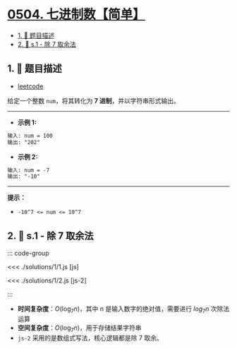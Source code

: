 # [0504. 七进制数【简单】](https://github.com/tnotesjs/TNotes.leetcode/tree/main/notes/0504.%20%E4%B8%83%E8%BF%9B%E5%88%B6%E6%95%B0%E3%80%90%E7%AE%80%E5%8D%95%E3%80%91)

<!-- region:toc -->

- [1. 📝 题目描述](#1--题目描述)
- [2. 🎯 s.1 - 除 7 取余法](#2--s1---除-7-取余法)

<!-- endregion:toc -->

## 1. 📝 题目描述

- [leetcode](https://leetcode.cn/problems/base-7/)

给定一个整数 `num`，将其转化为 **7 进制**，并以字符串形式输出。

---

- **示例 1:**

```txt
输入: num = 100
输出: "202"
```

- **示例 2:**

```txt
输入: num = -7
输出: "-10"
```

---

**提示：**

- `-10^7 <= num <= 10^7`

## 2. 🎯 s.1 - 除 7 取余法

::: code-group

<<< ./solutions/1/1.js [js]

<<< ./solutions/1/2.js [js-2]

:::

- **时间复杂度**：$O(\log_{7} n)$，其中 n 是输入数字的绝对值，需要进行 $log_{7} n$ 次除法运算
- **空间复杂度**：$O(\log_{7} n)$，用于存储结果字符串
- `js-2` 采用的是数组式写法，核心逻辑都是除 7 取余。
